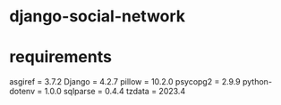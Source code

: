 # django-social-network

# requirements

asgiref = 3.7.2
Django = 4.2.7
pillow = 10.2.0
psycopg2 = 2.9.9
python-dotenv = 1.0.0
sqlparse = 0.4.4
tzdata = 2023.4